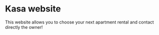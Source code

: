 # Kasa website

This website allows you to choose your next apartment rental and contact directly the owner!
